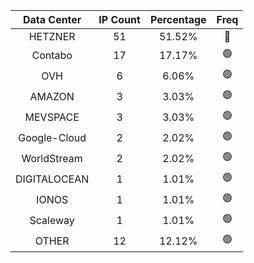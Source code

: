 | Data Center | IP Count | Percentage | Freq |
|:------------:|:--------:|:-----------:|:-----:|
| HETZNER | 51 | 51.52% | 🔴 |
| Contabo | 17 | 17.17% | 🟢 |
| OVH | 6 | 6.06% | 🟢 |
| AMAZON | 3 | 3.03% | 🟢 |
| MEVSPACE | 3 | 3.03% | 🟢 |
| Google-Cloud | 2 | 2.02% | 🟢 |
| WorldStream | 2 | 2.02% | 🟢 |
| DIGITALOCEAN | 1 | 1.01% | 🟢 |
| IONOS | 1 | 1.01% | 🟢 |
| Scaleway | 1 | 1.01% | 🟢 |
| OTHER | 12 | 12.12% | 🟢 |